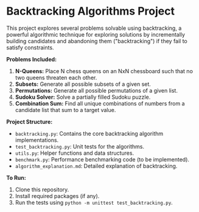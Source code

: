 # Backtracking Algorithms Project

This project explores several problems solvable using backtracking, a powerful algorithmic technique for exploring solutions by incrementally building candidates and abandoning them ("backtracking") if they fail to satisfy constraints.

**Problems Included:**

1. **N-Queens:** Place N chess queens on an NxN chessboard such that no two queens threaten each other.
2. **Subsets:** Generate all possible subsets of a given set.
3. **Permutations:** Generate all possible permutations of a given list.
4. **Sudoku Solver:** Solve a partially filled Sudoku puzzle.
5. **Combination Sum:** Find all unique combinations of numbers from a candidate list that sum to a target value.


**Project Structure:**

- `backtracking.py`: Contains the core backtracking algorithm implementations.
- `test_backtracking.py`: Unit tests for the algorithms.
- `utils.py`: Helper functions and data structures.
- `benchmark.py`: Performance benchmarking code (to be implemented).
- `algorithm_explanation.md`: Detailed explanation of backtracking.

**To Run:**

1.  Clone this repository.
2.  Install required packages (if any).
3.  Run the tests using `python -m unittest test_backtracking.py`.